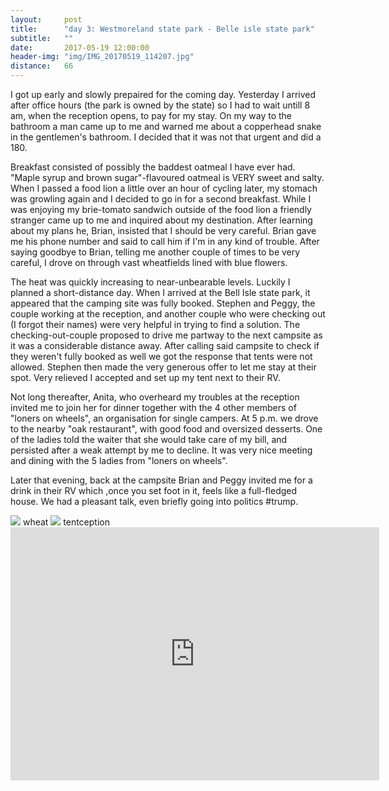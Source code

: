 ```yaml
---
layout:     post
title:      "day 3: Westmoreland state park - Belle isle state park"
subtitle:   ""
date:       2017-05-19 12:00:00
header-img: "img/IMG_20170519_114207.jpg"
distance:   66
---
```


I got up early and slowly prepaired for the coming day.
Yesterday I arrived after office hours (the park is owned by the state) so I had to wait untill 8 am, when the reception opens, to pay for my stay.
On my way to the bathroom a man came up to me and warned me about a copperhead snake in the gentlemen's bathroom.
I decided that it was not that urgent and did a 180.

Breakfast consisted of possibly the baddest oatmeal I have ever had.
"Maple syrup and brown sugar"-flavoured oatmeal is VERY sweet and salty.
When I passed a food lion a little over an hour of cycling later, my stomach was growling again and I decided to go in for a second breakfast.
While I was enjoying my brie-tomato sandwich outside of the food lion a friendly stranger came up to me and inquired about my destination.
After learning about my plans he, Brian, insisted that I should be very careful.
Brian gave me his phone number and said to call him if I'm in any kind of trouble.
After saying goodbye to Brian, telling me another couple of times to be very careful, I drove on through vast wheatfields lined with blue flowers.


The heat was quickly increasing to near-unbearable levels.
Luckily I planned a short-distance day.
When I arrived at the Bell Isle state park, it appeared that the camping site was fully booked.
Stephen and Peggy, the couple working at the reception, and another couple who were checking out (I forgot their names) were very helpful in trying to find a solution.
The checking-out-couple proposed to drive me partway to the next campsite as it was a considerable distance away.
After calling said campsite to check if they weren't fully booked as well we got the response that tents were not allowed.
Stephen then made the very generous offer to let me stay at their spot.
Very relieved I accepted and set up my tent next to their RV.

Not long thereafter, Anita, who overheard my troubles at the reception invited me to join her for dinner together with the 4 other members of "loners on wheels", an organisation for single campers.
At 5 p.m. we drove to the nearby "oak restaurant", with good food and oversized desserts.
One of the ladies told the waiter that she would take care of my bill, and persisted after a weak attempt by me to decline.
It was very nice meeting and dining with the 5 ladies from "loners on wheels".

Later that evening, back at the campsite Brian and Peggy invited me for a drink in their RV which ,once you set foot in it, feels like a full-fledged house.
We had a pleasant talk, even briefly going into politics #trump.


<img src="{{ site.baseurl }}/img/IMG_20170519_114207.jpg">
<span class="caption text-muted">wheat</span>


<img src="{{ site.baseurl }}/img/IMG_20170519_195638.jpg">
<span class="caption text-muted">tentception</span>


<iframe height='405' width='590' frameborder='0' allowtransparency='true' scrolling='no' src='https://www.strava.com/activities/995816683/embed/1cbd61acdbca608e86f8b32eb9be1c59d964bba8'></iframe>

